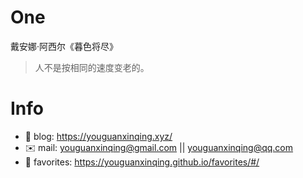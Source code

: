 
# One 
 
  
戴安娜·阿西尔《暮色将尽》 
 
>人不是按相同的速度变老的。        
 

# Info

- 📝 blog: https://youguanxinqing.xyz/
- ✉️  mail: youguanxinqing@gmail.com || youguanxinqing@qq.com
- 📙 favorites: https://youguanxinqing.github.io/favorites/#/
